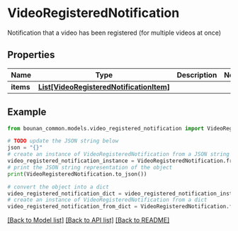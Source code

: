 # VideoRegisteredNotification

Notification that a video has been registered (for multiple videos at once)

## Properties

Name | Type | Description | Notes
------------ | ------------- | ------------- | -------------
**items** | [**List[VideoRegisteredNotificationItem]**](VideoRegisteredNotificationItem.md) |  | 

## Example

```python
from bounan_common.models.video_registered_notification import VideoRegisteredNotification

# TODO update the JSON string below
json = "{}"
# create an instance of VideoRegisteredNotification from a JSON string
video_registered_notification_instance = VideoRegisteredNotification.from_json(json)
# print the JSON string representation of the object
print(VideoRegisteredNotification.to_json())

# convert the object into a dict
video_registered_notification_dict = video_registered_notification_instance.to_dict()
# create an instance of VideoRegisteredNotification from a dict
video_registered_notification_from_dict = VideoRegisteredNotification.from_dict(video_registered_notification_dict)
```
[[Back to Model list]](../README.md#documentation-for-models) [[Back to API list]](../README.md#documentation-for-api-endpoints) [[Back to README]](../README.md)


